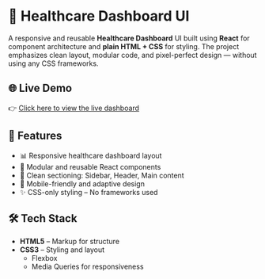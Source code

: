 # 🏥 Healthcare Dashboard UI

A responsive and reusable **Healthcare Dashboard** UI built using **React** for component architecture and **plain HTML + CSS** for styling. The project emphasizes clean layout, modular code, and pixel-perfect design — without using any CSS frameworks.
## 🌐 Live Demo

👉 [Click here to view the live dashboard](https://y29gupta.github.io/healthCareUI/)



## 🎯 Features

- 📊 Responsive healthcare dashboard layout
- 🧩 Modular and reusable React components
- 🧾 Clean sectioning: Sidebar, Header, Main content
- 📱 Mobile-friendly and adaptive design
- ✨ CSS-only styling – No frameworks used

## 🛠 Tech Stack

- **HTML5** – Markup for structure
- **CSS3** – Styling and layout
  - Flexbox
  - Media Queries for responsiveness



